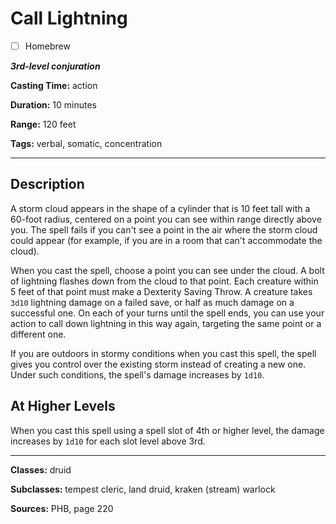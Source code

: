 # Call Lightning

- [ ] Homebrew

***3rd-level conjuration***

**Casting Time:** action

**Duration:** 10 minutes

**Range:** 120 feet

**Tags:** verbal, somatic, concentration

---

## Description
A storm cloud appears in the shape of a cylinder that is 10 feet tall with a 60-foot radius, centered on a point you can see within range directly above you.
The spell fails if you can't see a point in the air where the storm cloud could appear (for example, if you are in a room that can't accommodate the cloud).

When you cast the spell, choose a point you can see under the cloud.
A bolt of lightning flashes down from the cloud to that point.
Each creature within 5 feet of that point must make a Dexterity Saving Throw.
A creature takes `3d10` lightning damage on a failed save, or half as much damage on a successful one.
On each of your turns until the spell ends, you can use your action to call down lightning in this way again, targeting the same point or a different one.

If you are outdoors in stormy conditions when you cast this spell, the spell gives you control over the existing storm instead of creating a new one.
Under such conditions, the spell's damage increases by `1d10`.

## At Higher Levels
When you cast this spell using a spell slot of 4th or higher level, the damage increases by `1d10` for each slot level above 3rd.

---

**Classes:** druid

**Subclasses:** tempest cleric, land druid, kraken (stream) warlock

**Sources:** PHB, page 220
